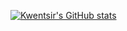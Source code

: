 [![Kwentsir's GitHub stats](https://github-readme-stats.vercel.app/api?username=anuraghazra)](https://github.com/kwentsir/github-readme-stats)
